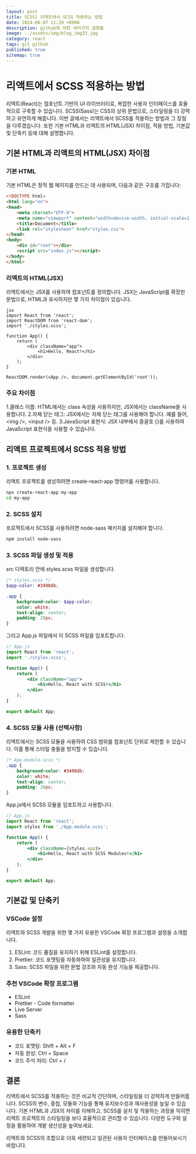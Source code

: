 ```yaml
---
layout: post
title: SCSS) 리액트에서 SCSS 적용하는 방법
date: 2024-06-07 11:29 +0900
description: github에 대한 여러가지 설명들
image: ../assets/img/blog_img33.jpg
category: react
tags: git github
published: true
sitemap: true
---
```


# 리액트에서 SCSS 적용하는 방법
리액트(React)는 컴포넌트 기반의 UI 라이브러리로, 복잡한 사용자 인터페이스를 효율적으로 구축할 수 있습니다. SCSS(Sass)는 CSS의 상위 문법으로, 스타일링을 더 강력하고 유연하게 해줍니다. 이번 글에서는 리액트에서 SCSS를 적용하는 방법과 그 장점을 다루겠습니다. 또한 기본 HTML과 리액트의 HTML(JSX) 차이점, 적용 방법, 기본값 및 단축키 등에 대해 설명합니다.

## 기본 HTML과 리액트의 HTML(JSX) 차이점

### 기본 HTML
기본 HTML은 정적 웹 페이지를 만드는 데 사용되며, 다음과 같은 구조를 가집니다:

````html
<!DOCTYPE html>
<html lang="en">
<head>
    <meta charset="UTF-8">
    <meta name="viewport" content="width=device-width, initial-scale=1.0">
    <title>Document</title>
    <link rel="stylesheet" href="styles.css">
</head>
<body>
    <div id="root"></div>
    <script src="index.js"></script>
</body>
</html>
````

### 리액트의 HTML(JSX)
리액트에서는 JSX를 사용하여 컴포넌트를 정의합니다. JSX는 JavaScript를 확장한 문법으로, HTML과 유사하지만 몇 가지 차이점이 있습니다.

````
jsx
import React from 'react';
import ReactDOM from 'react-dom';
import './styles.scss';

function App() {
    return (
        <div className="app">
            <h1>Hello, React!</h1>
        </div>
    );
}

ReactDOM.render(<App />, document.getElementById('root'));
````

### 주요 차이점
1.클래스 이름: HTML에서는 class 속성을 사용하지만, JSX에서는 className을 사용합니다.
2.자체 닫는 태그: JSX에서는 자체 닫는 태그를 사용해야 합니다. 예를 들어, &lt;img /&gt;, &lt;input /&gt; 등.
3.JavaScript 표현식: JSX 내부에서 중괄호 {}를 사용하여 JavaScript 표현식을 사용할 수 있습니다.

## 리액트 프로젝트에서 SCSS 적용 방법

### 1. 프로젝트 생성
리액트 프로젝트를 생성하려면 create-react-app 명령어를 사용합니다.

````bash
npx create-react-app my-app
cd my-app
````

### 2. SCSS 설치
프로젝트에서 SCSS를 사용하려면 node-sass 패키지를 설치해야 합니다.

````bash
npm install node-sass
````

### 3. SCSS 파일 생성 및 적용
src 디렉토리 안에 styles.scss 파일을 생성합니다.

````scss
/* styles.scss */
$app-color: #3498db;

.app {
    background-color: $app-color;
    color: white;
    text-align: center;
    padding: 20px;
}
````

그리고 App.js 파일에서 이 SCSS 파일을 임포트합니다.

````jsx
// App.js
import React from 'react';
import './styles.scss';

function App() {
    return (
        <div className="app">
            <h1>Hello, React with SCSS!</h1>
        </div>
    );
}

export default App;
````

### 4. SCSS 모듈 사용 (선택사항)
리액트에서는 SCSS 모듈을 사용하여 CSS 범위를 컴포넌트 단위로 제한할 수 있습니다. 이를 통해 스타일 충돌을 방지할 수 있습니다.

````scss
/* App.module.scss */
.app {
    background-color: #3498db;
    color: white;
    text-align: center;
    padding: 20px;
}
````

App.js에서 SCSS 모듈을 임포트하고 사용합니다.

````jsx
// App.js
import React from 'react';
import styles from './App.module.scss';

function App() {
    return (
        <div className={styles.app}>
            <h1>Hello, React with SCSS Modules!</h1>
        </div>
    );
}

export default App;
````

## 기본값 및 단축키

### VSCode 설정
리액트와 SCSS 개발을 위한 몇 가지 유용한 VSCode 확장 프로그램과 설정을 소개합니다.

1. ESLint: 코드 품질을 유지하기 위해 ESLint를 설정합니다.
2. Prettier: 코드 포맷팅을 자동화하여 일관성을 유지합니다.
3. Sass: SCSS 파일을 위한 문법 강조와 자동 완성 기능을 제공합니다.

### 추천 VSCode 확장 프로그램

- ESLint
- Prettier - Code formatter
- Live Server
- Sass

### 유용한 단축키
- 코드 포맷팅: Shift + Alt + F
- 자동 완성: Ctrl + Space
- 코드 주석 처리: Ctrl + /

## 결론
리액트에서 SCSS를 적용하는 것은 비교적 간단하며, 스타일링을 더 강력하게 만들어줍니다. SCSS의 변수, 중첩, 모듈화 기능을 통해 유지보수성과 재사용성을 높일 수 있습니다. 기본 HTML과 JSX의 차이를 이해하고, SCSS를 설치 및 적용하는 과정을 익히면 리액트 프로젝트의 스타일링을 보다 효율적으로 관리할 수 있습니다. 다양한 도구와 설정을 활용하여 개발 생산성을 높여보세요.    
    
리액트와 SCSS의 조합으로 더욱 세련되고 일관된 사용자 인터페이스를 만들어보시기 바랍니다.     